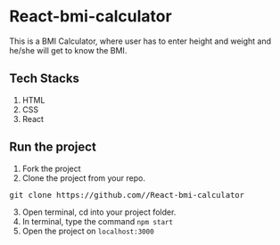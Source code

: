 # React-bmi-calculator
This is a BMI Calculator, where user has to enter height and weight and he/she will get to know the BMI.
## Tech Stacks
1. HTML 
2. CSS
3. React
## Run the project
1. Fork the project 
2. Clone the project from your repo.
<pre>git clone https://github.com/<username>/React-bmi-calculator</pre>
3. Open terminal, cd into your project folder.
4. In terminal, type the command ``npm start``
5. Open the project on ``localhost:3000``
